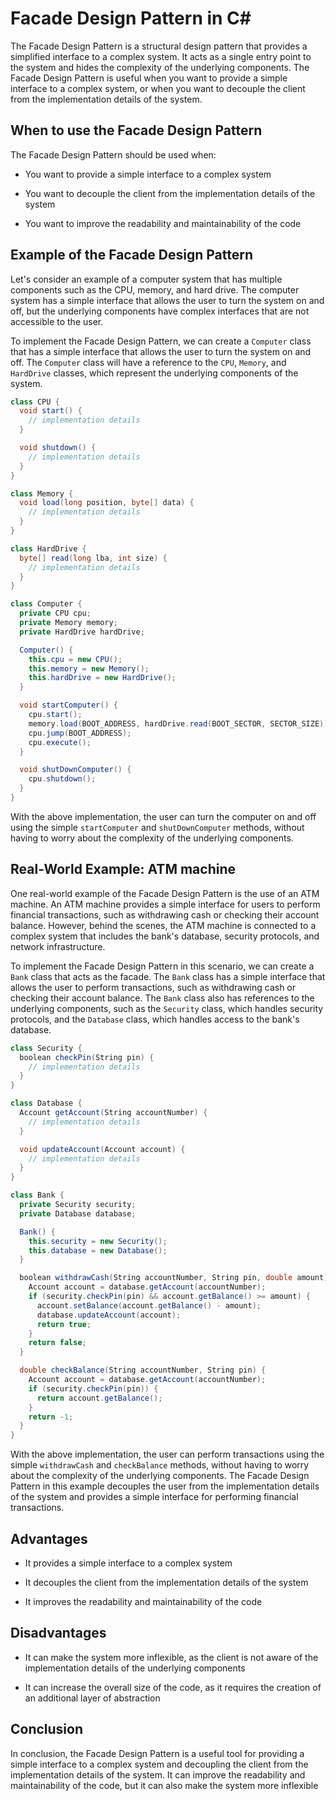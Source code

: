 # Facade Design Pattern in C#

The Facade Design Pattern is a structural design pattern that provides a simplified interface to a complex system. It acts as a single entry point to the system and hides the complexity of the underlying components. The Facade Design Pattern is useful when you want to provide a simple interface to a complex system, or when you want to decouple the client from the implementation details of the system.

## **When to use the Facade Design Pattern**

The Facade Design Pattern should be used when:

* You want to provide a simple interface to a complex system
    
* You want to decouple the client from the implementation details of the system
    
* You want to improve the readability and maintainability of the code
    

## **Example of the Facade Design Pattern**

Let's consider an example of a computer system that has multiple components such as the CPU, memory, and hard drive. The computer system has a simple interface that allows the user to turn the system on and off, but the underlying components have complex interfaces that are not accessible to the user.

To implement the Facade Design Pattern, we can create a `Computer` class that has a simple interface that allows the user to turn the system on and off. The `Computer` class will have a reference to the `CPU`, `Memory`, and `HardDrive` classes, which represent the underlying components of the system.

```csharp
class CPU {
  void start() {
    // implementation details
  }

  void shutdown() {
    // implementation details
  }
}

class Memory {
  void load(long position, byte[] data) {
    // implementation details
  }
}

class HardDrive {
  byte[] read(long lba, int size) {
    // implementation details
  }
}

class Computer {
  private CPU cpu;
  private Memory memory;
  private HardDrive hardDrive;

  Computer() {
    this.cpu = new CPU();
    this.memory = new Memory();
    this.hardDrive = new HardDrive();
  }

  void startComputer() {
    cpu.start();
    memory.load(BOOT_ADDRESS, hardDrive.read(BOOT_SECTOR, SECTOR_SIZE));
    cpu.jump(BOOT_ADDRESS);
    cpu.execute();
  }

  void shutDownComputer() {
    cpu.shutdown();
  }
}
```

With the above implementation, the user can turn the computer on and off using the simple `startComputer` and `shutDownComputer` methods, without having to worry about the complexity of the underlying components.

## Real-World Example: ATM machine

One real-world example of the Facade Design Pattern is the use of an ATM machine. An ATM machine provides a simple interface for users to perform financial transactions, such as withdrawing cash or checking their account balance. However, behind the scenes, the ATM machine is connected to a complex system that includes the bank's database, security protocols, and network infrastructure.

To implement the Facade Design Pattern in this scenario, we can create a `Bank` class that acts as the facade. The `Bank` class has a simple interface that allows the user to perform transactions, such as withdrawing cash or checking their account balance. The `Bank` class also has references to the underlying components, such as the `Security` class, which handles security protocols, and the `Database` class, which handles access to the bank's database.

```csharp
class Security {
  boolean checkPin(String pin) {
    // implementation details
  }
}

class Database {
  Account getAccount(String accountNumber) {
    // implementation details
  }

  void updateAccount(Account account) {
    // implementation details
  }
}

class Bank {
  private Security security;
  private Database database;

  Bank() {
    this.security = new Security();
    this.database = new Database();
  }

  boolean withdrawCash(String accountNumber, String pin, double amount) {
    Account account = database.getAccount(accountNumber);
    if (security.checkPin(pin) && account.getBalance() >= amount) {
      account.setBalance(account.getBalance() - amount);
      database.updateAccount(account);
      return true;
    }
    return false;
  }

  double checkBalance(String accountNumber, String pin) {
    Account account = database.getAccount(accountNumber);
    if (security.checkPin(pin)) {
      return account.getBalance();
    }
    return -1;
  }
}
```

With the above implementation, the user can perform transactions using the simple `withdrawCash` and `checkBalance` methods, without having to worry about the complexity of the underlying components. The Facade Design Pattern in this example decouples the user from the implementation details of the system and provides a simple interface for performing financial transactions.

## **Advantages**

* It provides a simple interface to a complex system
    
* It decouples the client from the implementation details of the system
    
* It improves the readability and maintainability of the code
    

## **Disadvantages**

* It can make the system more inflexible, as the client is not aware of the implementation details of the underlying components
    
* It can increase the overall size of the code, as it requires the creation of an additional layer of abstraction
    

## **Conclusion**

In conclusion, the Facade Design Pattern is a useful tool for providing a simple interface to a complex system and decoupling the client from the implementation details of the system. It can improve the readability and maintainability of the code, but it can also make the system more inflexible